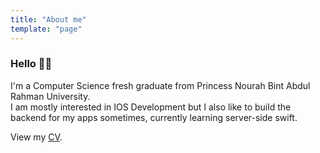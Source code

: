 ```yaml
---
title: "About me"
template: "page"
---
```


<H3> Hello 👋🏼 </H3>
I'm a Computer Science fresh graduate from Princess Nourah Bint Abdul Rahman University. </br>
I am mostly interested in IOS Development but I also like to build the backend for my apps sometimes, currently learning server-side swift.


 <p>View my <a href="LulwahAlmisfer-CV.pdf">CV</a>.</p>

